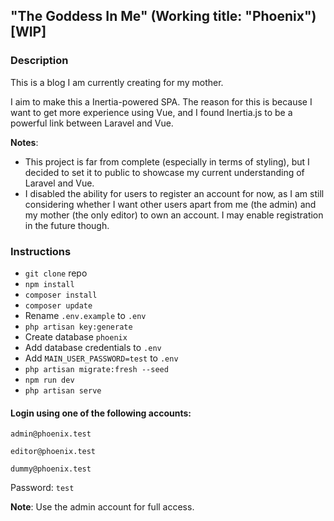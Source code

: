 ## "The Goddess In Me" (Working title: "Phoenix") [WIP]

### Description

This is a blog I am currently creating for my mother.

I aim to make this a Inertia-powered SPA. The reason for this is because I want to get more experience using Vue, and I found Inertia.js to be a powerful link between Laravel and Vue.

**Notes**:
- This project is far from complete (especially in terms of styling), but I decided to set it to public to showcase my current understanding of Laravel and Vue.
- I disabled the ability for users to register an account for now, as I am still considering whether I want other users apart from me (the admin) and my mother (the only editor) to own an account. I may enable registration in the future though.

### Instructions

- `git clone` repo
- `npm install`
- `composer install`
- `composer update`
- Rename `.env.example` to `.env`
- `php artisan key:generate`
- Create database `phoenix`
- Add database credentials to `.env`
- Add `MAIN_USER_PASSWORD=test` to `.env`
- `php artisan migrate:fresh --seed`
- `npm run dev`
- `php artisan serve`

#### Login using one of the following accounts:

`admin@phoenix.test`

`editor@phoenix.test`

`dummy@phoenix.test`

Password: `test`

**Note**: Use the admin account for full access.
